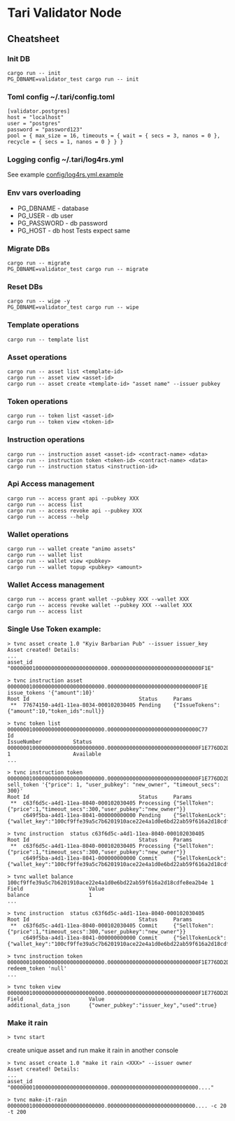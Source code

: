 # Tari Validator Node


## Cheatsheet

### Init DB
```
cargo run -- init
PG_DBNAME=validator_test cargo run -- init
```

### Toml config ~/.tari/config.toml
```
[validator.postgres]
host = "localhost"
user = "postgres"
password = "password123"
pool = { max_size = 16, timeouts = { wait = { secs = 3, nanos = 0 }, recycle = { secs = 1, nanos = 0 } } }
```

### Logging config ~/.tari/log4rs.yml

See example [config/log4rs.yml.example](config/log4rs.yml.example)

### Env vars overloading
- PG_DBNAME - database
- PG_USER - db user
- PG_PASSWORD - db password
- PG_HOST - db host
Tests expect same

### Migrate DBs
```
cargo run -- migrate
PG_DBNAME=validator_test cargo run -- migrate
```

### Reset DBs
```
cargo run -- wipe -y
PG_DBNAME=validator_test cargo run -- wipe
```

### Template operations
```
cargo run -- template list
```

### Asset operations
```
cargo run -- asset list <template-id>
cargo run -- asset view <asset-id>
cargo run -- asset create <template-id> "asset name" --issuer pubkey
```

### Token operations
```
cargo run -- token list <asset-id>
cargo run -- token view <token-id>
```

### Instruction operations
```
cargo run -- instruction asset <asset-id> <contract-name> <data>
cargo run -- instruction token <token-id> <contract-name> <data>
cargo run -- instruction status <instruction-id>
```

### Api Access management
```
cargo run -- access grant api --pubkey XXX
cargo run -- access list
cargo run -- access revoke api --pubkey XXX
cargo run -- access --help
```

### Wallet operations
```
cargo run -- wallet create "animo assets"
cargo run -- wallet list
cargo run -- wallet view <pubkey>
cargo run -- wallet topup <pubkey> <amount>
```

### Wallet Access management
```
cargo run -- access grant wallet --pubkey XXX --wallet XXX
cargo run -- access revoke wallet --pubkey XXX --wallet XXX
cargo run -- access list
```


### Single Use Token example:

```
> tvnc asset create 1.0 "Kyiv Barbarian Pub" --issuer issuer_key
Asset created! Details:
...
asset_id                  "0000000100000000000000000000000.00000000000000000000000000000F1E"

> tvnc instruction asset 0000000100000000000000000000000.00000000000000000000000000000F1E issue_tokens '{"amount":10}'
Root Id                                   Status     Params
 **  77674150-a4d1-11ea-8034-000102030405 Pending    {"IssueTokens":{"amount":10,"token_ids":null}}

> tvnc token list 0000000100000000000000000000000.00000000000000000000000000000C77
Id                                                                                               IssueNumber          Status
0000000100000000000000000000000.00000000000000000000000000000F1E776DD2D6A4D111EA8035000102030405 1                    Available
...

> tvnc instruction token 0000000100000000000000000000000.00000000000000000000000000000F1E776DD2D6A4D111EA8035000102030405 sell_token '{"price": 1, "user_pubkey": "new_owner", "timeout_secs": 300}'
Root Id                                   Status     Params
 **  c63f6d5c-a4d1-11ea-8040-000102030405 Processing {"SellToken":{"price":1,"timeout_secs":300,"user_pubkey":"new_owner"}}
     c649f5ba-a4d1-11ea-8041-000000000000 Pending    {"SellTokenLock":{"wallet_key":"100cf9ffe39a5c7b6201910ace22e4a1d0e6bd22ab59f616a2d18cdfe8ea2b4e"}}

> tvnc instruction  status c63f6d5c-a4d1-11ea-8040-000102030405
Root Id                                   Status     Params
 **  c63f6d5c-a4d1-11ea-8040-000102030405 Processing {"SellToken":{"price":1,"timeout_secs":300,"user_pubkey":"new_owner"}}
     c649f5ba-a4d1-11ea-8041-000000000000 Commit     {"SellTokenLock":{"wallet_key":"100cf9ffe39a5c7b6201910ace22e4a1d0e6bd22ab59f616a2d18cdfe8ea2b4e"}}

> tvnc wallet balance 100cf9ffe39a5c7b6201910ace22e4a1d0e6bd22ab59f616a2d18cdfe8ea2b4e 1
Field                     Value
balance                   1
...

> tvnc instruction  status c63f6d5c-a4d1-11ea-8040-000102030405
Root Id                                   Status     Params
 **  c63f6d5c-a4d1-11ea-8040-000102030405 Commit     {"SellToken":{"price":1,"timeout_secs":300,"user_pubkey":"new_owner"}}
     c649f5ba-a4d1-11ea-8041-000000000000 Commit     {"SellTokenLock":{"wallet_key":"100cf9ffe39a5c7b6201910ace22e4a1d0e6bd22ab59f616a2d18cdfe8ea2b4e"}}

> tvnc instruction token 0000000100000000000000000000000.00000000000000000000000000000F1E776DD2D6A4D111EA8035000102030405 redeem_token 'null'
...

> tvnc token view 0000000100000000000000000000000.00000000000000000000000000000F1E776DD2D6A4D111EA8035000102030405
Field                     Value
additional_data_json      {"owner_pubkey":"issuer_key","used":true}

```

### Make it rain

```
> tvnc start
```

create unique asset and run make it rain in another console
```
> tvnc asset create 1.0 "make it rain <XXX>" --issuer owner
Asset created! Details:
...
asset_id                  "0000000100000000000000000000000.0000000000000000000000000000...."

> tvnc make-it-rain 0000000100000000000000000000000.0000000000000000000000000000.... -c 20 -t 200
```